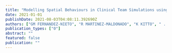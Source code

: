 ```yaml
---
title: "Modelling Spatial Behaviours in Clinical Team Simulations using Epistemic Network Analysis: Methodology and Teacher Evaluation"
date: 2021-01-01
publishDate: 2021-08-03T04:08:11.392690Z
authors: ["GM FERNANDEZ-NIETO", "R MARTINEZ-MALDONADO", "K KITTO", " ..."]
publication_types: ["0"]
abstract: ""
featured: false
publication: ""
---
```


